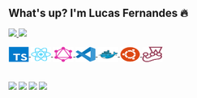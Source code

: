 ## What's up? I'm Lucas Fernandes 🔥

<div>
  <a href="https://github.com/lucfersan">
  <img height="180em" src="https://github-readme-stats.vercel.app/api?username=lucfersan&show_icons=true&theme=dracula&include_all_commits=true&count_private=true"/>
  <img height="180em" src="https://github-readme-stats.vercel.app/api/top-langs/?username=lucfersan&layout=compact&langs_count=7&theme=dracula"/>
</div>

<div style="display: inline_block"><br>
  <img align="center" alt="Typescript" height="30" width="40" src="https://raw.githubusercontent.com/devicons/devicon/master/icons/typescript/typescript-plain.svg">
  <img align="center" alt="React" height="30" width="40" src="https://raw.githubusercontent.com/devicons/devicon/master/icons/react/react-original.svg">
  <img align="center" alt="GraphQL" height="30" width="40" src="https://raw.githubusercontent.com/devicons/devicon/master/icons/graphql/graphql-plain.svg">
  <img align="center" alt="VSCode" height="30" width="40" src="https://raw.githubusercontent.com/devicons/devicon/master/icons/vscode/vscode-original.svg">
  <img align="center" alt="Docker" height="30" width="40" src="https://raw.githubusercontent.com/devicons/devicon/master/icons/docker/docker-original.svg">
  <img align="center" alt="Ubuntu" height="30" width="40" src="https://raw.githubusercontent.com/devicons/devicon/master/icons/ubuntu/ubuntu-plain.svg">
  <img align="center" alt="Ubuntu" height="30" width="40" src="https://raw.githubusercontent.com/devicons/devicon/master/icons/jest/jest-plain.svg">
</div>

#

<div> 
  <a href="https://www.linkedin.com/in/lucas-fernandes-7053b5214/" target="_blank"><img src="https://img.shields.io/badge/-LinkedIn-%230077B5?style=for-the-badge&logo=linkedin&logoColor=white" target="_blank"></a>  
  <a href="https://instagram.com/lucfersan11" target="_blank"><img src="https://img.shields.io/badge/-Instagram-%23E4405F?style=for-the-badge&logo=instagram&logoColor=white" target="_blank"></a>
  <a href="mailto:fernandes.lucas11@outlook.com" target="_blank"><img src="https://img.shields.io/badge/Microsoft_Outlook-0078D4?style=for-the-badge&logo=microsoft-outlook&logoColor=white" target="_blank"></a>
  <a href="https://twitter.com/lucfersan11" target="_blank"><img src="https://img.shields.io/badge/-Twitter-%230077B5?style=for-the-badge&logo=twitter&logoColor=white" target="_blank"></a>
</div>
